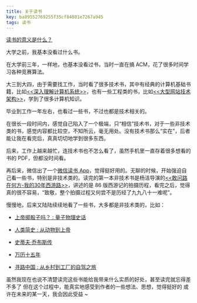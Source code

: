```yaml
---
title: 关于读书
key: ba89552769255f35cf84081e7267a945
tags: 读书
---
```


[读书的意义是什么？](https://www.zhihu.com/question/25564898)

<!--more-->

大学之前，我基本没看过什么书。

在大学前三年，一样地，也基本没看过书，当时一直在搞 ACM，花了很多时间学习各种竞赛算法。

大三到大四，由于需要找工作，当时看了很多技术书，其中有经典的计算机基础书籍，比如[<<深入理解计算机系统>>](https://book.douban.com/subject/5333562/)，也有一些工程类的书，比如[<<大型网站技术架构>>](https://book.douban.com/subject/25723064/)，学到了很多计算机知识。

毕业到工作一年左右，也看过一些书，不过也都是技术相关的。

在很长一段时间内，感觉自己陷入了一个极端，只“相信”技术书，对于一些非技术类的书，感觉内容都比较空，不知所云，毫无用处。没有技术书那么“实在”，后者能让我在看完后，真真切切地学到很多东西。

后来，工作上越来越忙，连技术书也不怎么看了，虽然手机里一直存着很多想看的书的 PDF，但都没时间看。

再后来，微信出了一个[微信读书 App](https://weread.qq.com/)，觉得挺好用的。无聊的时候，开始强迫自己看一些书，特别是非技术类的。读完的第一本非技术书是杨洁导演的[<<敢问路在何方-我的30年西游路>>](https://book.douban.com/subject/20424572/)，讲述的是 86 版西游记的拍摄历程，看完之后，觉得真的很不容易，“致敬，整个拍摄过程又何尝不是历经了九九八十一难呢”。

慢慢地，后来又陆陆续续地看了一些书，大多都是非技术类的，比如：

- [上帝掷骰子吗？ : 量子物理史话](https://book.douban.com/subject/33477229/)

- [人类简史 : 从动物到上帝](https://book.douban.com/subject/25985021/)

- [史蒂夫·乔布斯传](https://book.douban.com/subject/6798611/)

- [万历十五年](https://book.douban.com/subject/1041482/)

- [寻路中国 : 从乡村到工厂的自驾之旅](https://book.douban.com/subject/5414391/)

虽然我现在也说不清楚读完这些书能给我带来什么实质的好处，甚至读完就忘得差不多了
但在这个过程中，能真实地感受到作者的一些想法、思想，觉得挺好的
或许在未来的某一天，我会因此受益 ~